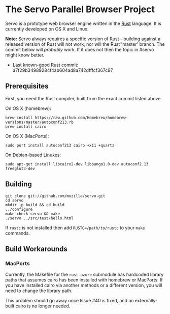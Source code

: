 # The Servo Parallel Browser Project

Servo is a prototype web browser engine written in the [Rust]
language. It is currently developed on OS X and Linux.

**Note:** Servo always requires a specific version of Rust - building
against a released version of Rust will not work, nor will the Rust
'master' branch. The commit below will *probably* work. If it does not
then the topic in #servo might know better.

* Last known-good Rust commit: a7f29b34989284f4ab604ad8a742dfffcf367c97

[rust]: http://www.rust-lang.org

## Prerequisites

First, you need the Rust compiler, built from the exact commit listed
above.

On OS X (homebrew):

    brew install https://raw.github.com/Homebrew/homebrew-versions/master/autoconf213.rb
    brew install cairo

On OS X (MacPorts):

    sudo port install autoconf213 cairo +x11 +quartz
    
On Debian-based Linuxes:

    sudo apt-get install libcairo2-dev libpango1.0-dev autoconf2.13 freeglut3-dev

## Building

    git clone git://github.com/mozilla/servo.git
    cd servo
    mkdir -p build && cd build
    ../configure
    make check-servo && make
    ./servo ../src/test/hello.html

If `rustc` is not installed then add `RUSTC=/path/to/rustc` to your
`make` commands.


## Build Workarounds

### MacPorts

Currently, the Makefile for the `rust-azure` submodule has hardcoded
library paths that assumes cairo has been installed with homebrew or
MacPorts. If you have installed cairo via another methods or a
different version, you will need to change the library path.

This problem should go away once Issue #40 is fixed, and an
externally-built cairo is no longer needed.
